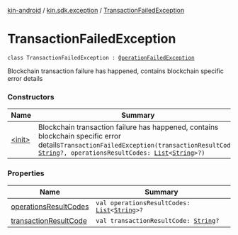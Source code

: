 [kin-android](../../index.md) / [kin.sdk.exception](../index.md) / [TransactionFailedException](./index.md)

# TransactionFailedException

`class TransactionFailedException : `[`OperationFailedException`](../-operation-failed-exception/index.md)

Blockchain transaction failure has happened, contains blockchain specific error details

### Constructors

| Name | Summary |
|---|---|
| [&lt;init&gt;](-init-.md) | Blockchain transaction failure has happened, contains blockchain specific error details`TransactionFailedException(transactionResultCode: `[`String`](https://kotlinlang.org/api/latest/jvm/stdlib/kotlin/-string/index.html)`?, operationsResultCodes: `[`List`](https://kotlinlang.org/api/latest/jvm/stdlib/kotlin.collections/-list/index.html)`<`[`String`](https://kotlinlang.org/api/latest/jvm/stdlib/kotlin/-string/index.html)`>?)` |

### Properties

| Name | Summary |
|---|---|
| [operationsResultCodes](operations-result-codes.md) | `val operationsResultCodes: `[`List`](https://kotlinlang.org/api/latest/jvm/stdlib/kotlin.collections/-list/index.html)`<`[`String`](https://kotlinlang.org/api/latest/jvm/stdlib/kotlin/-string/index.html)`>?` |
| [transactionResultCode](transaction-result-code.md) | `val transactionResultCode: `[`String`](https://kotlinlang.org/api/latest/jvm/stdlib/kotlin/-string/index.html)`?` |
